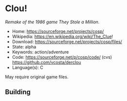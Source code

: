 # Clou!

_Remake of the 1986 game They Stole a Million._

- Home: https://sourceforge.net/projects/cosp/
- Wikipedia: https://en.wikipedia.org/wiki/The_Clue!
- Download: https://sourceforge.net/projects/cosp/files/
- State: alpha
- Keywords: action/adventure
- Code: https://sourceforge.net/p/cosp/code/ (cvs) https://github.com/vcosta/derclou
- Language(s): C

May require original game files.

## Building


